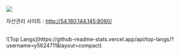 <div>
  <img src="https://capsule-render.vercel.app/api?type=rounded&color=gradient&text=%20asdf%20&height=300&fontSize=100&textBg=true" />
</div>

자산관리 사이트 : http://54.180.144.145:8080/



<br>
  ![Top Langs](https://github-readme-stats.vercel.app/api/top-langs/?username=y5624711&layout=compact)


